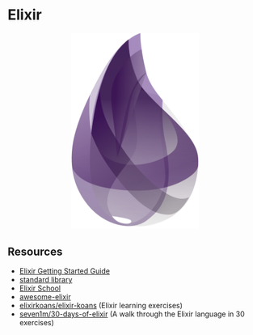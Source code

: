 # Elixir

<div align="center">
  <a href="https://github.com/elixir-lang/elixir">
    <img src="https://raw.githubusercontent.com/dunstontc/assets/master/images/logos/elixir_logo.png" alt="elixir" title="elixir" width="50%">
  </a>
</div>

## Resources
- [Elixir Getting Started Guide](https://elixir-lang.org/getting-started/basic-types.html)
- [standard library](https://hexdocs.pm/elixir/Kernel.html)
- [Elixir School](https://elixirschool.com/en)
- [awesome-elixir](https://github.com/h4cc/awesome-elixir)
- [elixirkoans/elixir-koans](https://github.com/elixirkoans/elixir-koans) (Elixir learning exercises)
- [seven1m/30-days-of-elixir](https://github.com/seven1m/30-days-of-elixir) (A walk through the Elixir language in 30 exercises)
